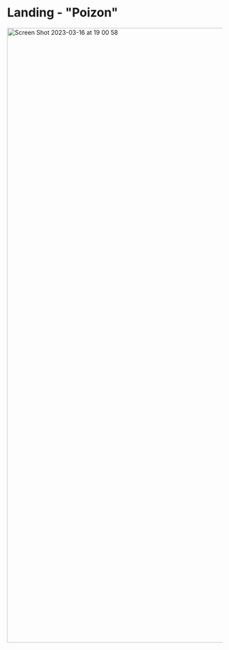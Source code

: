# Landing - "Poizon"
<img width="1436" alt="Screen Shot 2023-03-16 at 19 00 58" src="https://user-images.githubusercontent.com/99406219/225624678-a651755b-238e-4d2c-9811-9c48b0120be4.png">
